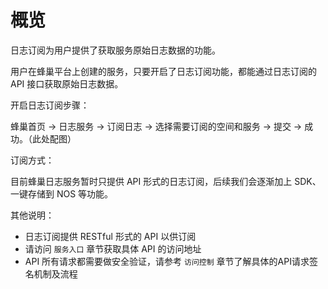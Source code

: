 # 概览

日志订阅为用户提供了获取服务原始日志数据的功能。

用户在蜂巢平台上创建的服务，只要开启了日志订阅功能，都能通过日志订阅的 API 接口获取原始日志数据。

开启日志订阅步骤：

蜂巢首页 -> 日志服务 -> 订阅日志 -> 选择需要订阅的空间和服务 -> 提交 -> 成功。（此处配图）

订阅方式：

目前蜂巢日志服务暂时只提供 API 形式的日志订阅，后续我们会逐渐加上 SDK、一键存储到 NOS 等功能。

其他说明：

* 日志订阅提供 RESTful 形式的 API 以供订阅
* 请访问 `服务入口` 章节获取具体 API 的访问地址
* API 所有请求都需要做安全验证，请参考 `访问控制` 章节了解具体的API请求签名机制及流程